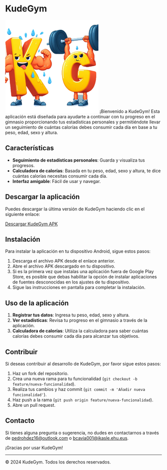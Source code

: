 # KudeGym
<img src="KudeGym.png" width="300">
¡Bienvenido a KudeGym! Esta aplicación está diseñada para ayudarte a continuar con tu progreso en el gimnasio proporcionando tus estadísticas personales y permitiéndote llevar un seguimiento de cuántas calorías debes consumir cada día en base a tu peso, edad, sexo y altura.

## Características

- **Seguimiento de estadísticas personales**: Guarda y visualiza tus progresos.
- **Calculadora de calorías**: Basada en tu peso, edad, sexo y altura, te dice cuántas calorías necesitas consumir cada día.
- **Interfaz amigable**: Fácil de usar y navegar.

## Descargar la aplicación

Puedes descargar la última versión de KudeGym haciendo clic en el siguiente enlace:

[Descargar KudeGym APK](KudeGym.apk)

## Instalación

Para instalar la aplicación en tu dispositivo Android, sigue estos pasos:

1. Descarga el archivo APK desde el enlace anterior.
2. Abre el archivo APK descargado en tu dispositivo.
3. Si es la primera vez que instalas una aplicación fuera de Google Play Store, es posible que debas habilitar la opción de instalar aplicaciones de fuentes desconocidas en los ajustes de tu dispositivo.
4. Sigue las instrucciones en pantalla para completar la instalación.

## Uso de la aplicación

1. **Registrar tus datos**: Ingresa tu peso, edad, sexo y altura.
2. **Ver estadísticas**: Revisa tu progreso en el gimnasio a través de la aplicación.
3. **Calculadora de calorías**: Utiliza la calculadora para saber cuántas calorías debes consumir cada día para alcanzar tus objetivos.

## Contribuir

Si deseas contribuir al desarrollo de KudeGym, por favor sigue estos pasos:

1. Haz un fork del repositorio.
2. Crea una nueva rama para tu funcionalidad (`git checkout -b feature/nueva-funcionalidad`).
3. Realiza tus cambios y haz commit (`git commit -m 'Añadir nueva funcionalidad'`).
4. Haz push a la rama (`git push origin feature/nueva-funcionalidad`).
5. Abre un pull request.

## Contacto

Si tienes alguna pregunta o sugerencia, no dudes en contactarnos a través de pedrohdez16@outlook.com o bcavia001@ikasle.ehu.eus.

¡Gracias por usar KudeGym!

---

© 2024 KudeGym. Todos los derechos reservados.
